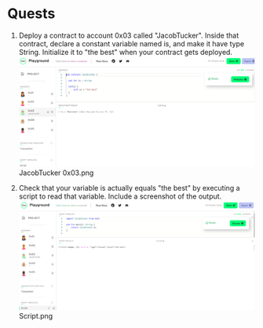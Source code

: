 # Quests
1. Deploy a contract to account 0x03 called "JacobTucker". Inside that contract, declare a constant variable named is, and make it have type String. Initialize it to "the best" when your contract gets deployed.
![](https://github.com/DarthNoobius/beginner-emerald-dapp-quests/blob/main/Chapter%203/Images/Day%201%20JacobTucker%200x03.png)
JacobTucker 0x03.png

2. Check that your variable is actually equals "the best" by executing a script to read that variable. Include a screenshot of the output.
![](https://github.com/DarthNoobius/beginner-emerald-dapp-quests/blob/main/Chapter%203/Images/Day%201%20Script.png)
Script.png
